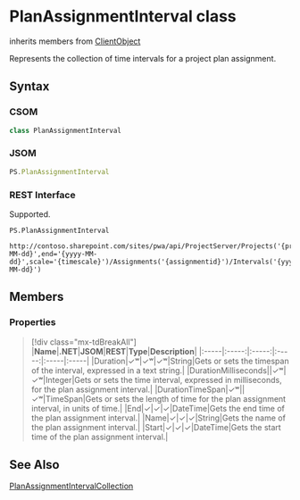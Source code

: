 [comment]: # (Name:PlanAssignmentInterval)
[comment]: # (Name:Microsoft.ProjectServer.PlanAssignmentInterval)
[comment]: # (Type:class)
[comment]: # (Status:Verified)

# <a name="name"></a>PlanAssignmentInterval class

inherits members from [ClientObject](https://msdn.microsoft.com/en-us/library/microsoft.sharepoint.client.clientobject.aspx)<br/>

<a name="description"></a>Represents the collection of time intervals for a project plan assignment.

## <a name="syntax"></a>Syntax

### CSOM

```cs
class PlanAssignmentInterval 
```
### JSOM

```javascript
PS.PlanAssignmentInterval
```
### REST Interface

Supported.

```
PS.PlanAssignmentInterval

http://contoso.sharepoint.com/sites/pwa/api/ProjectServer/Projects('{projectid}')/GetResourcePlanByUrl(start='{yyyy-MM-dd}',end='{yyyy-MM-dd}',scale='{timescale}')/Assignments('{assignmentid}')/Intervals('{yyyy-MM-dd}')
```

## <a name="members"></a>Members

### <a name="properties"></a>Properties
> [!div class="mx-tdBreakAll"]
|**Name**|**.NET**|**JSOM**|**REST**|**Type**|**Description**|
|:-----|:-----:|:-----:|:-----:|:-----|:-----|
|<a name="Duration"></a>Duration|&#x2713;&#x02B7;|&#x2713;&#x02B7;|&#x2713;&#x02B7;|String|Gets or sets the timespan of the interval, expressed in a text string.|
|<a name="DurationMilliseconds"></a>DurationMilliseconds||&#x2713;&#x02B7;|&#x2713;&#x02B7;|Integer|Gets or sets the time interval, expressed in milliseconds, for the plan assignment interval.|
|<a name="DurationTimeSpan"></a>DurationTimeSpan|&#x2713;&#x02B7;||&#x2713;&#x02B7;|TimeSpan|Gets or sets the length of time for the plan assignment interval, in units of time.|
|<a name="End"></a>End|&#x2713;|&#x2713;|&#x2713;|DateTime|Gets the end time of the plan assignment interval.|
|<a name="Name"></a>Name|&#x2713;|&#x2713;|&#x2713;|String|Gets the name of the plan assignment interval.|
|<a name="Start"></a>Start|&#x2713;|&#x2713;|&#x2713;|DateTime|Gets the start time of the plan assignment interval.|

## <a name="seeAlso"></a>See Also

[PlanAssignmentIntervalCollection](PlanAssignmentIntervalCollection.md)<br/>

